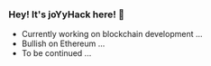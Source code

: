 ### Hey! It's joYyHack here! 🍅

- Currently working on blockchain development ...
- Bullish on Ethereum ...
- To be continued ...
